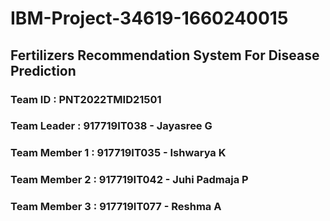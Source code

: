 # IBM-Project-34619-1660240015
## Fertilizers Recommendation System For Disease Prediction
### Team ID : PNT2022TMID21501
### Team Leader     : 917719IT038 - Jayasree G
### Team Member 1   : 917719IT035 - Ishwarya K
### Team Member 2   : 917719IT042 - Juhi Padmaja P
### Team Member 3   : 917719IT077 - Reshma A
